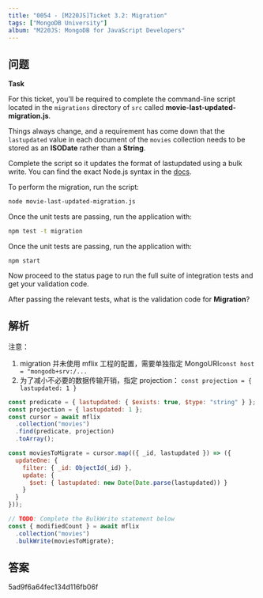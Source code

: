 ```yaml
---
title: "0054 - [M220JS]Ticket 3.2: Migration"
tags: ["MongoDB University"]
album: "M220JS: MongoDB for JavaScript Developers"
---
```


## 问题

**Task**

For this ticket, you'll be required to complete the command-line script located in the `migrations` directory of `src` called **movie-last-updated-migration.js**.

Things always change, and a requirement has come down that the `lastupdated` value in each document of the `movies` collection needs to be stored as an **ISODate** rather than a **String**.

Complete the script so it updates the format of lastupdated using a bulk write. You can find the exact Node.js syntax in the [docs](http://mongodb.github.io/node-mongodb-native/3.1/tutorials/crud/#bulkwrite).

To perform the migration, run the script:

```bash
node movie-last-updated-migration.js
```

Once the unit tests are passing, run the application with:

```bash
npm test -t migration
```

Once the unit tests are passing, run the application with:

```
npm start
```

Now proceed to the status page to run the full suite of integration tests and get your validation code.

After passing the relevant tests, what is the validation code for **Migration**?

<!--more-->

## 解析

注意：

1. migration 并未使用 mflix 工程的配置，需要单独指定 MongoURI`const host = "mongodb+srv:/...`
2. 为了减小不必要的数据传输开销，指定 projection： `const projection = { lastupdated: 1 }`

```js
const predicate = { lastupdated: { $exists: true, $type: "string" } };
const projection = { lastupdated: 1 };
const cursor = await mflix
  .collection("movies")
  .find(predicate, projection)
  .toArray();

const moviesToMigrate = cursor.map(({ _id, lastupdated }) => ({
  updateOne: {
    filter: { _id: ObjectId(_id) },
    update: {
      $set: { lastupdated: new Date(Date.parse(lastupdated)) }
    }
  }
}));

// TODO: Complete the BulkWrite statement below
const { modifiedCount } = await mflix
  .collection("movies")
  .bulkWrite(moviesToMigrate);
```

## 答案

5ad9f6a64fec134d116fb06f
